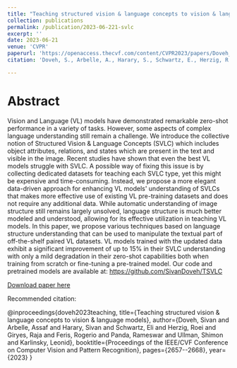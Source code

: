 ```yaml
---
title: "Teaching structured vision & language concepts to vision & language models."
collection: publications
permalink: /publication/2023-06-221-svlc
excerpt: ''
date: 2023-06-21
venue: 'CVPR'
paperurl: 'https://openaccess.thecvf.com/content/CVPR2023/papers/Doveh_Teaching_Structured_Vision__Language_Concepts_to_Vision__Language_CVPR_2023_paper.pdf'
citation: 'Doveh, S., Arbelle, A., Harary, S., Schwartz, E., Herzig, R., Giryes, R., Feris, R., Panda, R., Ullman, S. and Karlinsky, L., 2023. Teaching structured vision & language concepts to vision & language models. In Proceedings of the IEEE/CVF Conference on Computer Vision and Pattern Recognition (pp. 2657-2668).'

---
```

# Abstract

Vision and Language (VL) models have demonstrated remarkable zero-shot performance in a variety of tasks. However, some aspects of complex language understanding still remain a challenge. We introduce the collective notion of Structured Vision & Language Concepts (SVLC) which includes object attributes, relations, and states which are present in the text and visible in the image. Recent studies have shown that even the best VL models struggle with SVLC. A possible way of fixing this issue is by collecting dedicated datasets for teaching each SVLC type, yet this might be expensive and time-consuming. Instead, we propose a more elegant data-driven approach for enhancing VL models' understanding of SVLCs that makes more effective use of existing VL pre-training datasets and does not require any additional data. While automatic understanding of image structure still remains largely unsolved, language structure is much better modeled and understood, allowing for its effective utilization in teaching VL models. In this paper, we propose various techniques based on language structure understanding that can be used to manipulate the textual part of off-the-shelf paired VL datasets. VL models trained with the updated data exhibit a significant improvement of up to 15% in their SVLC understanding with only a mild degradation in their zero-shot capabilities both when training from scratch or fine-tuning a pre-trained model. Our code and pretrained models are available at: https://github.com/SivanDoveh/TSVLC

[Download paper here](https://openaccess.thecvf.com/content/CVPR2023/papers/Doveh_Teaching_Structured_Vision__Language_Concepts_to_Vision__Language_CVPR_2023_paper.pdf)

Recommended citation:

@inproceedings{doveh2023teaching,
  title={Teaching structured vision \& language concepts to vision \& language models},
  author={Doveh, Sivan and Arbelle, Assaf and Harary, Sivan and Schwartz, Eli and Herzig, Roei and Giryes, Raja and Feris, Rogerio and Panda, Rameswar and Ullman, Shimon and Karlinsky, Leonid},
  booktitle={Proceedings of the IEEE/CVF Conference on Computer Vision and Pattern Recognition},
  pages={2657--2668},
  year={2023}
}